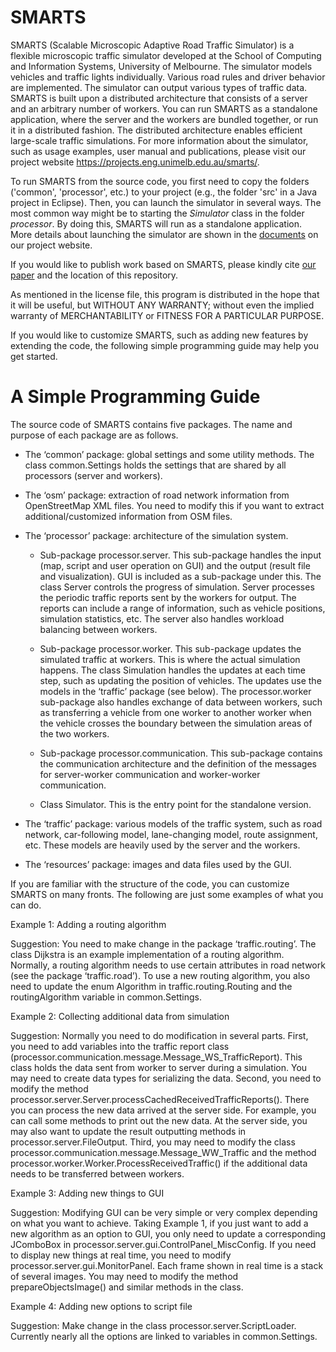 # SMARTS

SMARTS (Scalable Microscopic Adaptive Road Traffic Simulator) is a flexible microscopic traffic simulator developed at the School of Computing and Information Systems, University of Melbourne. The simulator models vehicles and traffic lights individually. Various road rules and driver behavior are implemented. The simulator can output various types of traffic data. SMARTS is built upon a distributed architecture that consists of a server and an arbitrary number of workers. You can run SMARTS as a standalone application, where the server and the workers are bundled together, or run it in a distributed fashion. The distributed architecture enables efficient large-scale traffic simulations. For more information about the simulator, such as usage examples, user manual and publications, please visit our project website https://projects.eng.unimelb.edu.au/smarts/. 

To run SMARTS from the source code, you first need to copy the folders ('common', 'processor', etc.) to your project (e.g., the folder 'src' in a Java project in Eclipse). Then, you can launch the simulator in several ways. The most common way might be to starting the *Simulator* class in the folder *processor*. By doing this, SMARTS will run as a standalone application. More details about launching the simulator are shown in the [documents](https://projects.eng.unimelb.edu.au/smarts/documentation/) on our project website. 

If you would like to publish work based on SMARTS, please kindly cite [our paper](https://doi.org/10.1145/2898363) and the location of this repository.

As mentioned in the license file, this program is distributed in the hope that it will be useful, but WITHOUT ANY WARRANTY; without even the implied warranty of MERCHANTABILITY or FITNESS FOR A PARTICULAR PURPOSE. 

If you would like to customize SMARTS, such as adding new features by extending the code, the following simple programming guide may help you get started. 

# A Simple Programming Guide

The source code of SMARTS contains five packages. The name and purpose of each package are as follows. 

- The ‘common’ package: global settings and some utility methods. The class common.Settings holds the settings that are shared by all processors (server and workers).   

- The ‘osm’ package: extraction of road network information from OpenStreetMap XML files. You need to modify this if you want to extract additional/customized information from OSM files. 

- The ‘processor’ package: architecture of the simulation system.  
       
  - Sub-package processor.server. This sub-package handles the input (map, script and user operation on GUI) and the output (result file and visualization). GUI is included as a sub-package under this. The class Server controls the progress of simulation. Server processes the periodic traffic reports sent by the workers for output. The reports can include a range of information, such as vehicle positions, simulation statistics, etc. The server also handles workload balancing between workers. 
        
  - Sub-package processor.worker. This sub-package updates the simulated traffic at workers. This is where the actual simulation happens. The class Simulation handles the updates at each time step, such as updating the position of vehicles. The updates use the models in the ‘traffic’ package (see below). The processor.worker sub-package also handles exchange of data between workers, such as transferring a vehicle from one worker to another worker when the vehicle crosses the boundary between the simulation areas of the two workers. 
        
  - Sub-package processor.communication. This sub-package contains the communication architecture and the definition of the messages for server-worker communication and worker-worker communication.  
        
  - Class Simulator. This is the entry point for the standalone version. 

- The ‘traffic’ package: various models of the traffic system, such as road network, car-following model, lane-changing model, route assignment, etc. These models are heavily used by the server and the workers.

- The ‘resources’ package: images and data files used by the GUI. 


If you are familiar with the structure of the code, you can customize SMARTS on many fronts. The following are just some examples of what you can do. 


Example 1: Adding a routing algorithm
 
Suggestion: You need to make change in the package ‘traffic.routing’. The class Dijkstra is an example implementation of a routing algorithm. Normally, a routing algorithm needs to use certain attributes in road network (see the package ‘traffic.road’). To use a new routing algorithm, you also need to update the enum Algorithm in traffic.routing.Routing and the routingAlgorithm variable in common.Settings.  



Example 2: Collecting additional data from simulation 

Suggestion: Normally you need to do modification in several parts. First, you need to add variables into the traffic report class (processor.communication.message.Message_WS_TrafficReport). This class holds the data sent from worker to server during a simulation. You may need to create data types for serializing the data. Second, you need to modify the method processor.server.Server.processCachedReceivedTrafficReports(). There you can process the new data arrived at the server side. For example, you can call some methods to print out the new data. At the server side, you may also want to update the result outputting methods in processor.server.FileOutput. Third, you may need to modify the class processor.communication.message.Message_WW_Traffic and the method processor.worker.Worker.ProcessReceivedTraffic() if the additional data needs to be transferred between workers.  



Example 3: Adding new things to GUI
 
Suggestion: Modifying GUI can be very simple or very complex depending on what you want to achieve. Taking Example 1, if you just want to add a new algorithm as an option to GUI, you only need to update a corresponding JComboBox in processor.server.gui.ControlPanel_MiscConfig. If you need to display new things at real time, you need to modify processor.server.gui.MonitorPanel. Each frame shown in real time is a stack of several images. You may need to modify the method prepareObjectsImage() and similar methods in the class. 



Example 4: Adding new options to script file 

Suggestion: Make change in the class processor.server.ScriptLoader. Currently nearly all the options are linked to variables in common.Settings. 

 

 
